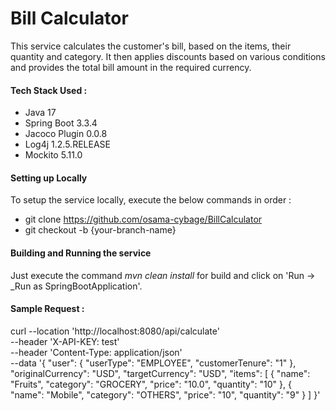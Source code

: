 # **Bill Calculator**

This service calculates the customer's bill, based on the items, their quantity and category.
It then applies discounts based on various conditions and provides the total bill amount in the required currency.

#### **Tech Stack Used :**

* Java 17
* Spring Boot 3.3.4
* Jacoco Plugin 0.0.8
* Log4j 1.2.5.RELEASE
* Mockito 5.11.0

#### **Setting up Locally**

To setup the service locally, execute the below commands in order :

- git clone https://github.com/osama-cybage/BillCalculator
- git checkout -b {your-branch-name}

#### **Building and Running the service**

Just execute the command _mvn clean install_ for build and click on 'Run -> _Run as SpringBootApplication'.

#### **Sample Request :**

curl --location 'http://localhost:8080/api/calculate' \
--header 'X-API-KEY: test' \
--header 'Content-Type: application/json' \
--data '{
    "user": {
        "userType": "EMPLOYEE",
        "customerTenure": "1"
    },
    "originalCurrency": "USD",
    "targetCurrency": "USD",
    "items": [
        {
            "name": "Fruits",
            "category": "GROCERY",
            "price": "10.0",
            "quantity": "10"
        },
        {
            "name": "Mobile",
            "category": "OTHERS",
            "price": "10",
            "quantity": "9"
        }
    ]
}'
